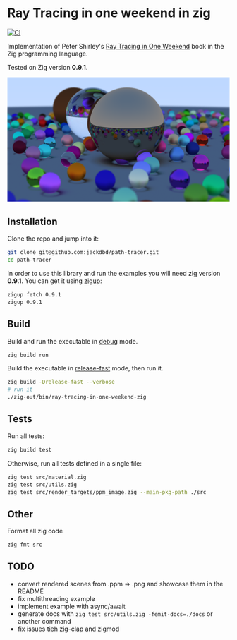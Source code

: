 # Ray Tracing in one weekend in zig

[![CI](https://github.com/jackdbd/path-tracer/actions/workflows/ci.yaml/badge.svg)](https://github.com/jackdbd/path-tracer/actions/workflows/ci.yaml)

Implementation of Peter Shirley's [Ray Tracing in One Weekend](https://github.com/RayTracing/raytracing.github.io) book in the Zig programming language.

Tested on Zig version **0.9.1**.

![scene 21 rendered with 150 samples per pixel, depth 6, seed 456](./images/demo.png)

## Installation

Clone the repo and jump into it:

```sh
git clone git@github.com:jackdbd/path-tracer.git
cd path-tracer
```

In order to use this library and run the examples you will need zig version **0.9.1**. You can get it using [zigup](https://github.com/marler8997/zigup):

```sh
zigup fetch 0.9.1
zigup 0.9.1
```

## Build

Build and run the executable in [debug](https://ziglang.org/documentation/master/#Debug) mode.

```sh
zig build run
```

Build the executable in [release-fast](https://ziglang.org/documentation/master/#ReleaseFast) mode, then run it.

```sh
zig build -Drelease-fast --verbose
# run it
./zig-out/bin/ray-tracing-in-one-weekend-zig
```

## Tests

Run all tests:

```sh
zig build test
```

Otherwise, run all tests defined in a single file:

```sh
zig test src/material.zig
zig test src/utils.zig
zig test src/render_targets/ppm_image.zig --main-pkg-path ./src
```

## Other

Format all zig code

```sh
zig fmt src
```

## TODO

- convert rendered scenes from .ppm => .png and showcase them in the README
- fix multithreading example
- implement example with async/await
- generate docs with `zig test src/utils.zig -femit-docs=./docs` or another command
- fix issues tieh zig-clap and zigmod
